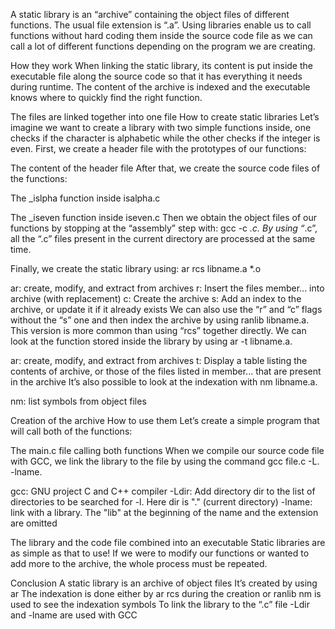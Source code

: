 A static library is an “archive” containing the object files of different functions. The usual file extension is “.a”. Using libraries enable us to call functions without hard coding them inside the source code file as we can call a lot of different functions depending on the program we are creating.

How they work
When linking the static library, its content is put inside the executable file along the source code so that it has everything it needs during runtime. The content of the archive is indexed and the executable knows where to quickly find the right function.


The files are linked together into one file
How to create static libraries
Let’s imagine we want to create a library with two simple functions inside, one checks if the character is alphabetic while the other checks if the integer is even. First, we create a header file with the prototypes of our functions:


The content of the header file
After that, we create the source code files of the functions:


The _islpha function inside isalpha.c

The _iseven function inside iseven.c
Then we obtain the object files of our functions by stopping at the “assembly” step with: gcc -c *.c. By using “*.c”, all the “.c” files present in the current directory are processed at the same time.

Finally, we create the static library using: ar rcs libname.a *.o

ar: create, modify, and extract from archives
r: Insert the files member... into archive (with replacement)
c: Create the archive
s: Add an index to the archive, or update it if it already exists
We can also use the “r” and “c” flags without the “s” one and then index the archive by using ranlib libname.a. This version is more common than using “rcs” together directly. We can look at the function stored inside the library by using ar -t libname.a.

ar: create, modify, and extract from archives
t: Display a table listing the contents of archive, or those of the files listed in member... that are present in the archive
It’s also possible to look at the indexation with nm libname.a.

nm: list symbols from object files

Creation of the archive
How to use them
Let’s create a simple program that will call both of the functions:


The main.c file calling both functions
When we compile our source code file with GCC, we link the library to the file by using the command gcc file.c -L. -lname.

gcc: GNU project C and C++ compiler
-Ldir: Add directory dir to the list of directories to be searched for -l. Here dir is "." (current directory)
-lname: link with a library. The "lib" at the beginning of the name and the extension are omitted

The library and the code file combined into an executable
Static libraries are as simple as that to use! If we were to modify our functions or wanted to add more to the archive, the whole process must be repeated.

Conclusion
A static library is an archive of object files
It’s created by using ar
The indexation is done either by ar rcs during the creation or ranlib
nm is used to see the indexation symbols
To link the library to the “.c” file -Ldir and -lname are used with GCC

